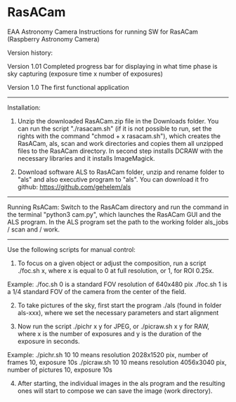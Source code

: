 # RasACam
EAA Astronomy Camera
Instructions for running SW for RasACam (Raspberry Astronomy Camera)

Version history:

Version 1.01
Completed progress bar for displaying in what time phase is sky capturing
(exposure time x number of exposures)

Version 1.0
The first functional application

---------------------------------
Installation:
1. Unzip the downloaded RasACam.zip file in the Downloads folder. You can run the script
"./rasacam.sh" (if it is not possible to run, set the rights with the command "chmod + x rasacam.sh"),
which creates the RasACam, als, scan and work directories and copies them all
unzipped files to the RasACam directory. In second step installs DCRAW
with the necessary libraries and it installs ImageMagick.

2. Download software ALS to RasACam folder, unzip and rename folder to "als" and also
executive program to "als". You can download it fro github: https://github.com/gehelem/als

--------------------------
Running RsACam:
Switch to the RasACam directory and run the command in the terminal
"python3 cam.py", which launches the RasACam GUI and the ALS program. In the ALS program
set the path to the working folder als_jobs / scan and / work.

----------------------------
Use the following scripts for manual control:

1. To focus on a given object or adjust the composition, run a script
./foc.sh x, where x is equal to 0 at full resolution, or 1, for ROI 0.25x.

Example:
./foc.sh 0 is a standard FOV resolution of 640x480 pix
./foc.sh 1 is a 1/4 standard FOV of the camera from the center of the field.

2. To take pictures of the sky, first start the program ./als (found in
folder als-xxx), where we set the necessary parameters and start alignment

3. Now run the script ./pichr x y for JPEG, or ./picraw.sh x y for RAW, where
x is the number of exposures and y is the duration of the exposure in seconds.

Example:
./pichr.sh 10 10 means resolution 2028x1520 pix, number of frames 10, exposure 10s
./picraw.sh 10 10 means resolution 4056x3040 pix, number of pictures 10, exposure 10s

4. After starting, the individual images in the als program and the resulting ones will start to compose
we can save the image (work directory).
